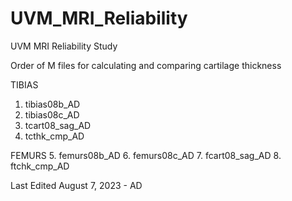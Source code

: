 # UVM_MRI_Reliability
UVM MRI Reliability Study

Order of M files for calculating and comparing cartilage thickness

TIBIAS
1. tibias08b_AD
2. tibias08c_AD
3. tcart08_sag_AD
4. tcthk_cmp_AD

FEMURS
5. femurs08b_AD
6. femurs08c_AD
7. fcart08_sag_AD
8. ftchk_cmp_AD

Last Edited August 7, 2023 - AD
